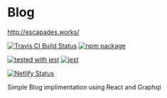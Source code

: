 # Blog
http://escapades.works/

[![Travis CI Build Status](https://travis-ci.org/gatsbyjs/gatsby.svg?branch=master)](https://travis-ci.org/gatsbyjs/gatsby)
[![npm package](https://img.shields.io/npm/v/gatsby.svg?style=flat-square)](https://www.npmjs.org/package/gatsby)

[![tested with jest](https://img.shields.io/badge/tested_with-jest-99424f.svg)](https://github.com/facebook/jest) [![jest](https://jestjs.io/img/jest-badge.svg)](https://github.com/facebook/jest)

[![Netlify Status](https://api.netlify.com/api/v1/badges/d0595e03-4f17-4b27-bab8-b5037ab16f63/deploy-status)](https://app.netlify.com/sites/escapades/deploys)

Simple Blog implimentation using React and Graphql
